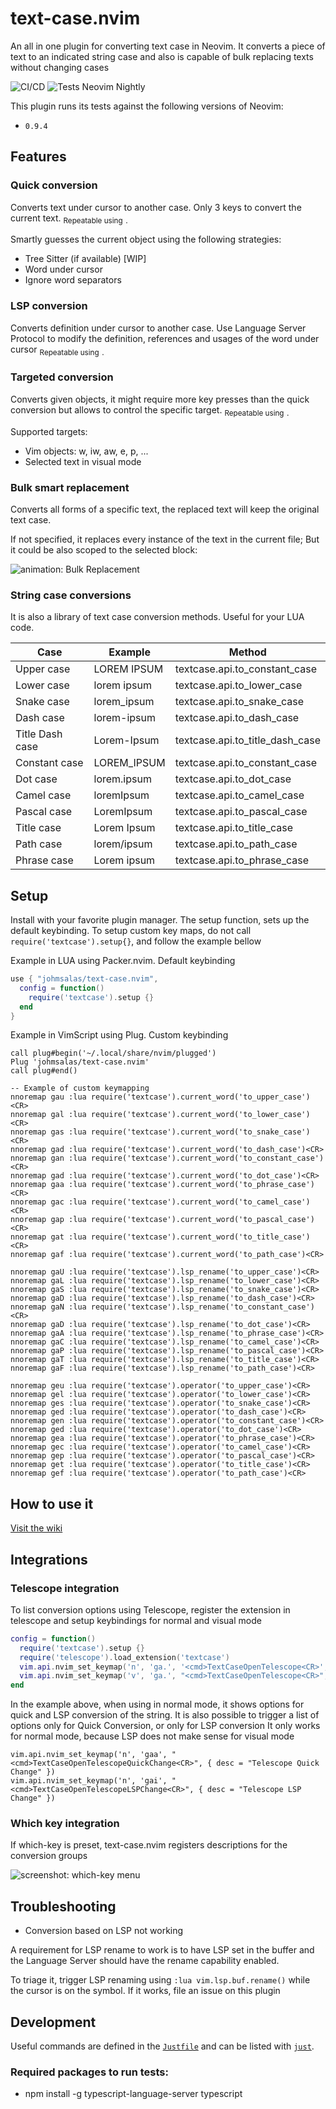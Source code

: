 # text-case.nvim

An all in one plugin for converting text case in Neovim. It converts a piece of text to an indicated string case and also is capable of bulk replacing texts without changing cases

![CI/CD](https://github.com/johmsalas/text-case.nvim/actions/workflows/ci.yml/badge.svg)
![Tests Neovim Nightly](https://github.com/johmsalas/text-case.nvim/actions/workflows/neovim-nightly.yml/badge.svg)

This plugin runs its tests against the following versions of Neovim:

- `0.9.4`

## Features

### Quick conversion

Converts text under cursor to another case. Only 3 keys to convert the current text.
<sub>Repeatable using `.`</sub>

Smartly guesses the current object using the following strategies:

* Tree Sitter (if available) [WIP]
* Word under cursor
* Ignore word separators


### LSP conversion

Converts definition under cursor to another case. Use Language Server Protocol to modify the definition, references and usages of the word under cursor
<sub>Repeatable using `.`</sub>

### Targeted conversion

Converts given objects, it might require more key presses than the quick conversion but allows to control the specific target.
<sub>Repeatable using `.`</sub>

Supported targets:

* Vim objects: w, iw, aw, e, p, ...
* Selected text in visual mode

### Bulk smart replacement

Converts all forms of a specific text, the replaced text will keep the original text case.

If not specified, it replaces every instance of the text in the current file; But it could be also scoped to the selected block:

![animation: Bulk Replacement](screens/bulk-change-case-visual-block.gif)

### String case conversions

It is also a library of text case conversion methods. Useful for your LUA code.

|      Case       | Example     | Method                          |
|-----------------|-------------|---------------------------------|
| Upper case      | LOREM IPSUM | textcase.api.to_constant_case   |
| Lower case      | lorem ipsum | textcase.api.to_lower_case      |
| Snake case      | lorem_ipsum | textcase.api.to_snake_case      |
| Dash case       | lorem-ipsum | textcase.api.to_dash_case       |
| Title Dash case | Lorem-Ipsum | textcase.api.to_title_dash_case |
| Constant case   | LOREM_IPSUM | textcase.api.to_constant_case   |
| Dot case        | lorem.ipsum | textcase.api.to_dot_case        |
| Camel case      | loremIpsum  | textcase.api.to_camel_case      |
| Pascal case     | LoremIpsum  | textcase.api.to_pascal_case     |
| Title case      | Lorem Ipsum | textcase.api.to_title_case      |
| Path case       | lorem/ipsum | textcase.api.to_path_case       |
| Phrase case     | Lorem ipsum | textcase.api.to_phrase_case     |

## Setup

Install with your favorite plugin manager. The setup function, sets up the default keybinding. To setup custom key maps, do not call `require('textcase').setup{}`, and follow the example bellow

Example in LUA using Packer.nvim. Default keybinding

```lua
use { "johmsalas/text-case.nvim",
  config = function()
    require('textcase').setup {}
  end
}
```

Example in VimScript using Plug. Custom keybinding

```vimscript
call plug#begin('~/.local/share/nvim/plugged')
Plug 'johmsalas/text-case.nvim'
call plug#end()

-- Example of custom keymapping
nnoremap gau :lua require('textcase').current_word('to_upper_case')<CR>
nnoremap gal :lua require('textcase').current_word('to_lower_case')<CR>
nnoremap gas :lua require('textcase').current_word('to_snake_case')<CR>
nnoremap gad :lua require('textcase').current_word('to_dash_case')<CR>
nnoremap gan :lua require('textcase').current_word('to_constant_case')<CR>
nnoremap gad :lua require('textcase').current_word('to_dot_case')<CR>
nnoremap gaa :lua require('textcase').current_word('to_phrase_case')<CR>
nnoremap gac :lua require('textcase').current_word('to_camel_case')<CR>
nnoremap gap :lua require('textcase').current_word('to_pascal_case')<CR>
nnoremap gat :lua require('textcase').current_word('to_title_case')<CR>
nnoremap gaf :lua require('textcase').current_word('to_path_case')<CR>

nnoremap gaU :lua require('textcase').lsp_rename('to_upper_case')<CR>
nnoremap gaL :lua require('textcase').lsp_rename('to_lower_case')<CR>
nnoremap gaS :lua require('textcase').lsp_rename('to_snake_case')<CR>
nnoremap gaD :lua require('textcase').lsp_rename('to_dash_case')<CR>
nnoremap gaN :lua require('textcase').lsp_rename('to_constant_case')<CR>
nnoremap gaD :lua require('textcase').lsp_rename('to_dot_case')<CR>
nnoremap gaA :lua require('textcase').lsp_rename('to_phrase_case')<CR>
nnoremap gaC :lua require('textcase').lsp_rename('to_camel_case')<CR>
nnoremap gaP :lua require('textcase').lsp_rename('to_pascal_case')<CR>
nnoremap gaT :lua require('textcase').lsp_rename('to_title_case')<CR>
nnoremap gaF :lua require('textcase').lsp_rename('to_path_case')<CR>

nnoremap geu :lua require('textcase').operator('to_upper_case')<CR>
nnoremap gel :lua require('textcase').operator('to_lower_case')<CR>
nnoremap ges :lua require('textcase').operator('to_snake_case')<CR>
nnoremap ged :lua require('textcase').operator('to_dash_case')<CR>
nnoremap gen :lua require('textcase').operator('to_constant_case')<CR>
nnoremap ged :lua require('textcase').operator('to_dot_case')<CR>
nnoremap gea :lua require('textcase').operator('to_phrase_case')<CR>
nnoremap gec :lua require('textcase').operator('to_camel_case')<CR>
nnoremap gep :lua require('textcase').operator('to_pascal_case')<CR>
nnoremap get :lua require('textcase').operator('to_title_case')<CR>
nnoremap gef :lua require('textcase').operator('to_path_case')<CR>
```

## How to use it

[Visit the wiki](https://github.com/johmsalas/text-case.nvim/wiki)

## Integrations

### Telescope integration

To list conversion options using Telescope, register the extension in telescope and setup keybindings for normal and visual mode

```lua
config = function()
  require('textcase').setup {}
  require('telescope').load_extension('textcase')
  vim.api.nvim_set_keymap('n', 'ga.', '<cmd>TextCaseOpenTelescope<CR>', { desc = "Telescope" })
  vim.api.nvim_set_keymap('v', 'ga.', "<cmd>TextCaseOpenTelescope<CR>", { desc = "Telescope" })
end
```

In the example above, when using in normal mode, it shows options for quick and LSP conversion of the string. It is also possible to trigger a list of options only for Quick Conversion, or only for LSP conversion
It only works for normal mode, because LSP does not make sense for visual mode

```
vim.api.nvim_set_keymap('n', 'gaa', "<cmd>TextCaseOpenTelescopeQuickChange<CR>", { desc = "Telescope Quick Change" })
vim.api.nvim_set_keymap('n', 'gai', "<cmd>TextCaseOpenTelescopeLSPChange<CR>", { desc = "Telescope LSP Change" })
```

### Which key integration

If which-key is preset, text-case.nvim registers descriptions for the conversion groups

![screenshot: which-key menu](screens/whichkey.png)

## Troubleshooting

* Conversion based on LSP not working

A requirement for LSP rename to work is to have LSP set in the buffer and the Language Server should have the rename capability enabled.

To triage it, trigger LSP renaming using `:lua vim.lsp.buf.rename()` while the cursor is on the symbol. If it works, file an issue on this plugin

## Development

Useful commands are defined in the [`Justfile`](Justfile) and can be listed with [`just`](https://github.com/casey/just).

### Required packages to run tests:
- npm install -g typescript-language-server typescript
